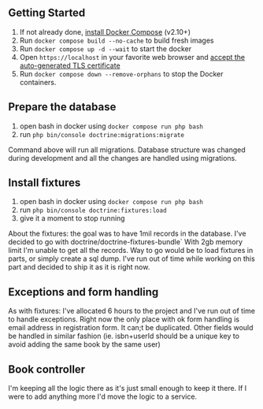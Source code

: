 ## Getting Started

1. If not already done, [install Docker Compose](https://docs.docker.com/compose/install/) (v2.10+)
2. Run `docker compose build --no-cache` to build fresh images
3. Run `docker compose up -d --wait` to start the docker
4. Open `https://localhost` in your favorite web browser and [accept the auto-generated TLS certificate](https://stackoverflow.com/a/15076602/1352334)
5. Run `docker compose down --remove-orphans` to stop the Docker containers.

## Prepare the database

1. open bash in docker using `docker compose run php bash`
2. run `php bin/console doctrine:migrations:migrate`

Command above will run all migrations. Database structure was changed during development and all the changes are handled using migrations.

## Install fixtures

1. open bash in docker using `docker compose run php bash`
2. run `php bin/console doctrine:fixtures:load`
3. give it a moment to stop running

About the fixtures: the goal was to have 1mil records in the database. I've decided to go with doctrine/doctrine-fixtures-bundle`
With 2gb memory limit I'm unable to get all the records. Way to go would be to load fixtures in parts,
or simply create a sql dump. I've run out of time while working on this part and decided to ship it as it is right now.

## Exceptions and form handling

As with fixtures: I've allocated 6 hours to the project and I've run out of time to handle exceptions.
Right now the only place with ok form handling is email address in registration form. It can;t be duplicated.
Other fields would be handled in similar fashion (ie. isbn+userId should be a unique key to avoid adding the same book by the same user)

## Book controller

I'm keeping all the logic there as it's just small enough to keep it there. If I were to add anything more I'd move the logic to a service.
